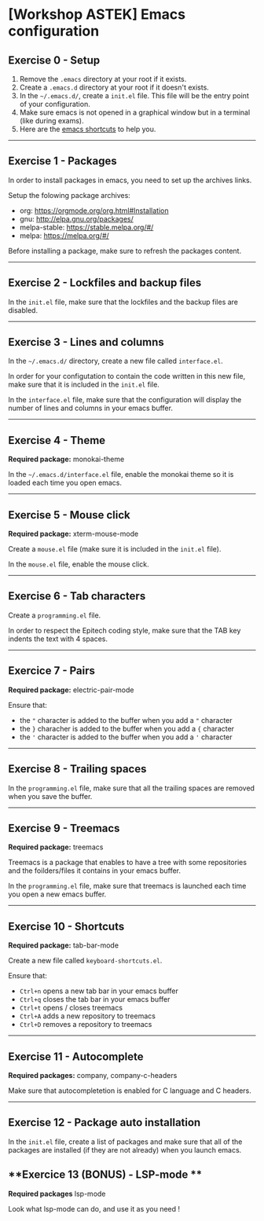 # **\[Workshop ASTEK\] Emacs configuration**

## **Exercise 0 - Setup**

1. Remove the `.emacs` directory at your root if it exists.
2. Create a `.emacs.d` directory at your root if it doesn't exists.
3. In the `~/.emacs.d/`, create a `init.el` file. This file will be the entry point of your configuration.
4. Make sure emacs is not opened in a graphical window but in a terminal (like during exams).
5. Here are the [emacs shortcuts](https://www.gnu.org/software/emacs/refcards/pdf/refcard.pdf) to help you.

---

## **Exercise 1 - Packages**

In order to install packages in emacs, you need to set up the archives links.

Setup the folowing package archives:
   - org: https://orgmode.org/org.html#Installation
   - gnu: http://elpa.gnu.org/packages/
   - melpa-stable: https://stable.melpa.org/#/
   - melpa: https://melpa.org/#/

Before installing a package, make sure to refresh the packages content.

---

## **Exercise 2 - Lockfiles and backup files**

In the `init.el` file, make sure that the lockfiles and the backup files are disabled.

---

## **Exercise 3 - Lines and columns**

In the `~/.emacs.d/` directory, create a new file called `interface.el`.

In order for your configutation to contain the code written in this new file, make sure that it is included in the `init.el` file.

In the `interface.el` file, make sure that the configuration will display the number of lines and columns in your emacs buffer.


---

## **Exercise 4 - Theme**

**Required package:** monokai-theme

In the `~/.emacs.d/interface.el` file, enable the monokai theme so it is loaded each time you open emacs.

---

## **Exercise 5 - Mouse click**

**Required package:** xterm-mouse-mode

Create a `mouse.el` file (make sure it is included in the `init.el` file).

In the `mouse.el` file, enable the mouse click.

---

## **Exercise 6 - Tab characters**

Create a `programming.el` file.

In order to respect the Epitech coding style, make sure that the TAB key indents the text with 4 spaces.

---

## **Exercice 7 - Pairs**

**Required package:** electric-pair-mode

Ensure that:
- the `"` character is added to the buffer when you add a `"` character
- the `}` characher is added to the buffer when you add a `{` character
- the `'` character is added to the buffer when you add a `'` character

---

## **Exercise 8 - Trailing spaces**

In the `programming.el` file, make sure that all the trailing spaces are removed when you save the buffer.

---
 
## **Exercise 9 - Treemacs**

**Required package:** treemacs

Treemacs is a package that enables to have a tree with some repositories and the foilders/files it contains in your emacs buffer.

In the `programming.el` file, make sure that treemacs is launched each time you open a new emacs buffer.

--- 

## **Exercise 10 - Shortcuts**

**Required package:** tab-bar-mode

Create a new file called `keyboard-shortcuts.el`.

Ensure that:
   - `Ctrl+n` opens a new tab bar in your emacs buffer
   - `Ctrl+q` closes the tab bar in your emacs buffer
   - `Ctrl+t` opens / closes treemacs
   - `Ctrl+A` adds a new repository to treemacs
   - `Ctrl+D` removes a repository to treemacs

---

## **Exercise 11 - Autocomplete**

**Required packages:** company, company-c-headers

Make sure that autocompletetion is enabled for C language and C headers.

---


## **Exercise 12 - Package auto installation**

In the `init.el` file, create a list of packages and make sure that all of the packages are installed (if they are not already) when you launch emacs.

## **Exercice 13 (BONUS) - LSP-mode **

**Required packages** lsp-mode

Look what lsp-mode can do, and use it as you need !
